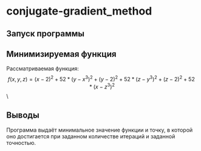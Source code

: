 # conjugate-gradient_method
## Запуск программы







## Минимизируемая функция

Рассматриваемая функция: 
$$f(x, y, z) =  (x - 2)^2 + 52*(y - x^3)^2 + (y - 2)^2 + 52*(z - y^3)^2 + (z - 2)^2 + 52*(x - z^3)^2   $$ \

## Выводы 
Программа выдаёт минимальное значение функции и точку, в которой оно достигается при заданном количестве итераций и заданной точностью.
